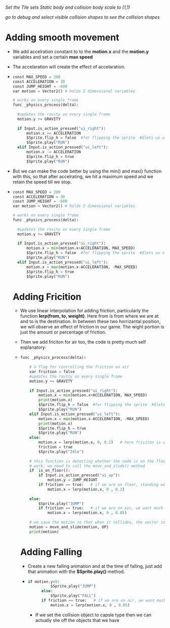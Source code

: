 *Set the Tile sets Static body and collision body scale to (1,1)*

*go to debug and select visible collision shapes to see the collision shapes*

# Adding smooth movement

* We add accelration constant to to the **motion.x** and the **motion.y** variables and set a certain **max speed**

* The accelaration will create the effect of accelaration.

* ```python
  const MAX_SPEED = 200
  const ACCELERATION = 30
  const JUMP_HEIGHT = -600
  var motion = Vector2() # holds 2 dimensional variables
  
  # works on every single frame
  func _physics_process(delta):
  	
  	#updates the ravity on every single frame
  	motion.y += GRAVITY
  	
  	if Input.is_action_pressed("ui_right"):
  		motion.x += ACCELERATION		
  		$Sprite.flip_h = false  #for flipping the sprite  #$lets us use the sprite
  		$Sprite.play("RUN")
  	elif Input.is_action_pressed("ui_left"):
  		motion.x -= ACCELERATION
  		$Sprite.flip_h = true
  		$Sprite.play("RUN")
  ```

* But we can make the code better by using the min() and max() function with this, so that after accelrating, we hit a maximum speed and we retain the speed till we stop.

* ```python
  const MAX_SPEED = 200
  const ACCELERATION = 30
  const JUMP_HEIGHT = -600
  var motion = Vector2() # holds 2 dimensional variables
  
  # works on every single frame
  func _physics_process(delta):
  	
  	#updates the ravity on every single frame
  	motion.y += GRAVITY
  	
  	if Input.is_action_pressed("ui_right"):
  		motion.x = min(motion.x+ACCELERATION, MAX_SPEED)
  		$Sprite.flip_h = false  #for flipping the sprite  #$lets us use the sprite
  		$Sprite.play("RUN")
  	elif Input.is_action_pressed("ui_left"):
  		motion.x = max(motion.x-ACCELERATION, -MAX_SPEED)
  		$Sprite.flip_h = true
  		$Sprite.play("RUN")
  ```

  # Adding Fricition

  * We use linear interpolation for adding friction, particularly the function **lerp(from, to, weight)**. Here from is from where we are at and to is the destination. In between these two horrizantal position, we will observe an effect of friction in our game. The wight portion is just the amount or percentage of friction.

  * Then we add friciton for air too, the code is pretty much self explanatory:

  * ```python
    func _physics_process(delta):
    	
    	# a flag for controlling the friction on air
    	var friction = false
    	#updates the ravity on every single frame
    	motion.y += GRAVITY
    	
    	if Input.is_action_pressed("ui_right"):
    		motion.x = min(motion.x+ACCELERATION, MAX_SPEED)
    		print(motion.x)
    		$Sprite.flip_h = false  #for flipping the sprite  #$lets us use the sprite
    		$Sprite.play("RUN")
    	elif Input.is_action_pressed("ui_left"):
    		motion.x = max(motion.x-ACCELERATION, -MAX_SPEED)
    		print(motion.x)
    		$Sprite.flip_h = true
    		$Sprite.play("RUN")
    	else:
    		motion.x = lerp(motion.x, 0, 0.2)   # here friciton is used when the character is idle
    		friction = true
    		$Sprite.play("Idle")
    	
    	# this function is detecting whether the node is on the floor or not, for the detection to 
    	# work, we need to call the move_and_slide() method
    	if  is_on_floor():
    		if Input.is_action_pressed("ui_up"):
    			motion.y = JUMP_HEIGHT
    		if friction == true:   # if we are on floor, standing we want the normal friction
    			motion.x = lerp(motion.x, 0 , 0.2)
    			
    	else:
    		$Sprite.play("JUMP")
    		if friction == true:   # if we are on air, we want much lesser friction
    			motion.x = lerp(motion.x, 0 , 0.05)
    			
    	# we save the motion so that when it collides, the vector is set to 0,0	
    	motion = move_and_slide(motion, UP)
    	print(motion)
    ```

    # Adding Falling

    

    * Create a new falling animation and at the time of falling, just add that animation with the **$Sprite.play()** method.

    * ```Python
      if motion.y<0:
      			$Sprite.play("JUMP")
      		else: 
      			$Sprite.play("FALL")
      		if friction == true:   # if we are on air, we want much lesser friction
      			motion.x = lerp(motion.x, 0 , 0.05)
      ```

      * If we set the collision object to capsle type then we can actually slie off the objects that we have
